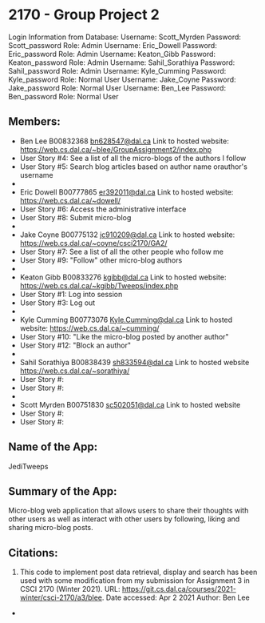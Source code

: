 # 2170 - Group Project 2

Login Information from Database:
Username: Scott_Myrden Password: Scott_password Role: Admin
Username: Eric_Dowell Password: Eric_password Role: Admin
Username: Keaton_Gibb Password: Keaton_password Role: Admin
Username: Sahil_Sorathiya Password: Sahil_password Role: Admin
Username: Kyle_Cumming Password: Kyle_password Role: Normal User
Username: Jake_Coyne Password: Jake_password Role: Normal User
Username: Ben_Lee Password: Ben_password Role: Normal User


## Members:

- Ben Lee B00832368 bn628547@dal.ca Link to hosted website: https://web.cs.dal.ca/~blee/GroupAssignment2/index.php
- User Story #4: See a list of all the micro-blogs of the authors I follow
- User Story #5: Search blog articles based on author name orauthor's username 
- 
- Eric Dowell B00777865 er392011@dal.ca Link to hosted website: https://web.cs.dal.ca/~dowell/
- User Story #6: Access the administrative interface
- User Story #8: Submit micro-blog
- 
- Jake Coyne B00775132 jc910209@dal.ca Link to hosted website: https://web.cs.dal.ca/~coyne/csci2170/GA2/
- User Story #7: See a list of all the other people who follow me
- User Story #9: "Follow" other micro-blog authors
-
- Keaton Gibb B00833276 kgibb@dal.ca Link to hosted website: https://web.cs.dal.ca/~kgibb/Tweeps/index.php
- User Story #1: Log into session
- User Story #3: Log out
- 
- Kyle Cumming B00773076 Kyle.Cumming@dal.ca Link to hosted website: https://web.cs.dal.ca/~cumming/
- User Story #10: "Like  the micro-blog posted by another author"
- User Story #12: "Block an author"
- 
- Sahil Sorathiya B00838439 sh833594@dal.ca Link to hosted website https://web.cs.dal.ca/~sorathiya/
- User Story #:
- User Story #:
- 
- Scott Myrden B00751830 sc502051@dal.ca Link to hosted website
- User Story #:
- User Story #:


## Name of the App: 
JediTweeps

## Summary of the App:
Micro-blog web application that allows users to share their thoughts with other users
as well as interact with other users by following, liking and sharing micro-blog posts.

## Citations:

1.    This code to implement post data retrieval, display and search has been used with some
      modification from my submission for Assignment 3 in CSCI 2170 (Winter 2021).
        URL: https://git.cs.dal.ca/courses/2021-winter/csci-2170/a3/blee.
        Date accessed: Apr 2 2021
        Author: Ben Lee

 - 